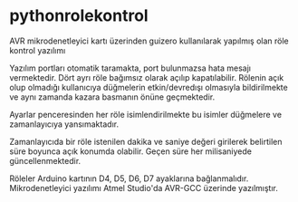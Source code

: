 # pythonrolekontrol
AVR mikrodenetleyici kartı üzerinden guizero kullanılarak yapılmış olan röle kontrol yazılımı

Yazılım portları otomatik taramakta, port bulunmazsa hata mesajı vermektedir. Dört ayrı röle bağımsız olarak açılıp kapatılabilir. Rölenin açık olup olmadığı kullanıcıya düğmelerin etkin/devredışı olmasıyla bildirilmekte ve aynı zamanda kazara basmanın önüne geçmektedir. 

Ayarlar penceresinden her röle isimlendirilmekte bu isimler düğmelere ve zamanlayıcıya yansımaktadır. 

Zamanlayıcıda bir röle istenilen dakika ve saniye değeri girilerek belirtilen süre boyunca açık konumda olabilir. Geçen süre her milisaniyede güncellenmektedir. 

Röleler Arduino kartının D4, D5, D6, D7 ayaklarına bağlanmalıdır. Mikrodenetleyici yazılımı Atmel Studio'da AVR-GCC üzerinde yazılmıştır. 
